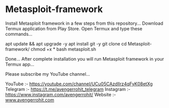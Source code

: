 # Metasploit-framework
Install Metasploit framework in a few steps from this repository...
Download Termux application from Play Store.
Open Termux and type these commands...

apt update && apt upgrade -y
apt install git -y
git clone 
cd Metasploit-framework/
chmod +x *
bash metasploit.sh

Done... After complete installation you will run Metasploit framework in your Termux app...

Please subscribe my YouTube channel...

YouTube :- https://youtube.com/channel/UCu05CAzdllrz4qFyK08etXg
Telegram :- https://t.me/avengerrohit_telegram
Instagram :- https://www.instagram.com/avengerrohit/
Website :- www.avengerrohit.com
